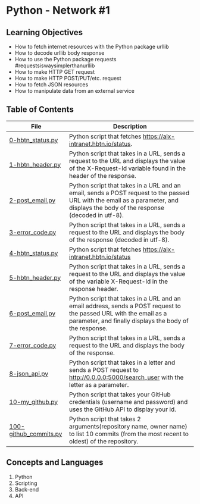 # Python - Network #1
## Learning Objectives
- How to fetch internet resources with the Python package urllib
- How to decode urllib body response
- How to use the Python package requests #requestsiswaysimplerthanurllib
- How to make HTTP GET request
- How to make HTTP POST/PUT/etc. request
- How to fetch JSON resources
- How to manipulate data from an external service
## Table of Contents
File | Description
---- | -----------
[0-hbtn_status.py](./0-hbtn_status.py) | Python script that fetches https://alx-intranet.hbtn.io/status.
[1-hbtn_header.py](./1-hbtn_header.py) | Python script that takes in a URL, sends a request to the URL and displays the value of the X-Request-Id variable found in the header of the response.
[2-post_email.py](./2-post_email.py) | Python script that takes in a URL and an email, sends a POST request to the passed URL with the email as a parameter, and displays the body of the response (decoded in utf-8).
[3-error_code.py](./3-error_code.py) | Python script that takes in a URL, sends a request to the URL and displays the body of the response (decoded in utf-8).
[4-hbtn_status.py](./4-hbtn_status.py) | Python script that fetches https://alx-intranet.hbtn.io/status
[5-hbtn_header.py](./5-hbtn_header.py) | Python script that takes in a URL, sends a request to the URL and displays the value of the variable X-Request-Id in the response header.
[6-post_email.py](./6-post_email.py) | Python script that takes in a URL and an email address, sends a POST request to the passed URL with the email as a parameter, and finally displays the body of the response.
[7-error_code.py](./7-error_code.py) | Python script that takes in a URL, sends a request to the URL and displays the body of the response.
[8-json_api.py](./8-json_api.py) | Python script that takes in a letter and sends a POST request to http://0.0.0.0:5000/search_user with the letter as a parameter.
[10-my_github.py](./10-my_github.py) | Python script that takes your GitHub credentials (username and password) and uses the GitHub API to display your id.
[100-github_commits.py](./100-github_commits.py) | Python script that takes 2 arguments(repository name, owner name) to list 10 commits (from the most recent to oldest) of the repository.
## Concepts and Languages
1. Python
2. Scripting
3. Back-end
4. API
